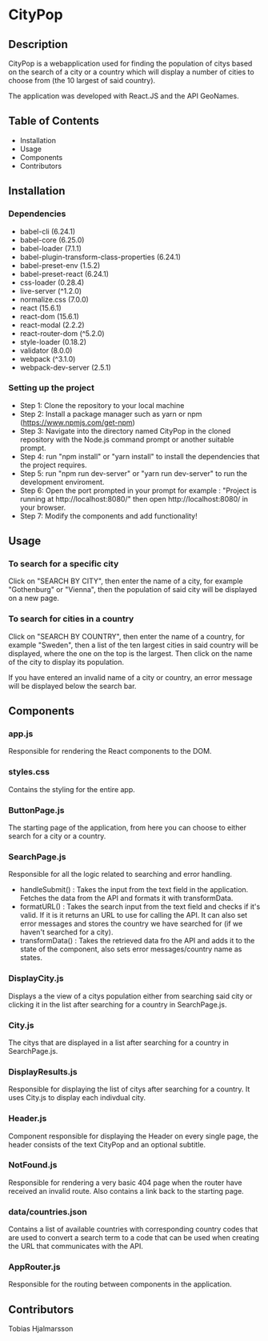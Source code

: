 # CityPop

## Description
CityPop is a webapplication used for finding the population of citys based on the search of a city or a country which will display a number of cities to choose from (the 10 largest of said country).

The application was developed with React.JS and the API GeoNames.
## Table of Contents
- Installation
- Usage
- Components
- Contributors
## Installation
### Dependencies
- babel-cli (6.24.1)
- babel-core (6.25.0)
- babel-loader (7.1.1)
- babel-plugin-transform-class-properties (6.24.1)
- babel-preset-env (1.5.2)
- babel-preset-react (6.24.1)
- css-loader (0.28.4)
- live-server (^1.2.0)
- normalize.css (7.0.0)
- react (15.6.1)
- react-dom (15.6.1)
- react-modal (2.2.2)
- react-router-dom (^5.2.0)
- style-loader (0.18.2)
- validator (8.0.0)
- webpack (^3.1.0)
- webpack-dev-server (2.5.1)

### Setting up the project
- Step 1: Clone the repository to your local machine
- Step 2: Install a package manager such as yarn or npm (https://www.npmjs.com/get-npm)
- Step 3: Navigate into the directory named CityPop in the cloned repository with the Node.js command prompt or another suitable prompt.
- Step 4: run "npm install" or "yarn install" to install the dependencies that the project requires.
- Step 5: run "npm run dev-server" or "yarn run dev-server" to run the development enviroment.
- Step 6: Open the port prompted in your prompt for example : "Project is running at http://localhost:8080/" then open http://localhost:8080/ in your browser.
- Step 7: Modify the components and add functionality!


## Usage
### To search for a specific city
Click on "SEARCH BY CITY", then enter the name of a city, for example "Gothenburg" or "Vienna", then the population of said city will be displayed on a new page.

### To search for cities in a country
Click on "SEARCH BY COUNTRY", then enter the name of a country, for example "Sweden", then a list of the ten largest cities in said country will be displayed, where the one on the top is the largest. Then click on the name of the city to display its population.

If you have entered an invalid name of a city or country, an error message will be displayed below the search bar.
## Components
### app.js
Responsible for rendering the React components to the DOM.

### styles.css
Contains the styling for the entire app.

### ButtonPage.js
The starting page of the application, from here you can choose to either search for a city or a country.

### SearchPage.js
Responsible for all the logic related to searching and error handling.
- handleSubmit() : Takes the input from the text field in the application. Fetches the data from the API and formats it with transformData.
- formatURL() : Takes the search input from the text field and checks if it's valid. If it is it returns an URL to use for calling the API. It can also set error messages and stores the country we have searched for (if we haven't searched for a city).
- transformData() : Takes the retrieved data fro the API and adds it to the state of the component, also sets error messages/country name as states.

### DisplayCity.js
Displays a the view of a citys population either from searching said city or clicking it in the list after searching for a country in SearchPage.js.

### City.js
The citys that are displayed in a list after searching for a country in SearchPage.js.

### DisplayResults.js
Responsible for displaying the list of citys after searching for a country. It uses City.js to display each indivdual city.

### Header.js
Component responsible for displaying the Header on every single page, the header consists of the text CityPop and an optional subtitle.

### NotFound.js
Responsible for rendering a very basic 404 page when the router have received an invalid route. Also contains a link back to the starting page.

### data/countries.json
Contains a list of available countries with corresponding country codes that are used to convert a search term to a code that can be used when creating the URL that communicates with the API.

### AppRouter.js
Responsible for the routing between components in the application.
## Contributors
Tobias Hjalmarsson
